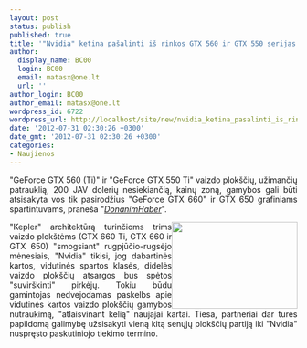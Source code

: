 ```yaml
---
layout: post
status: publish
published: true
title: '"Nvidia" ketina pašalinti iš rinkos GTX 560 ir GTX 550 serijas itin greitai'
author:
  display_name: BC00
  login: BC00
  email: matasx@one.lt
  url: ''
author_login: BC00
author_email: matasx@one.lt
wordpress_id: 6722
wordpress_url: http://localhost/site/new/nvidia_ketina_pasalinti_is_rinkos_gtx_560_ir_gtx_550_serijas_itin_greitai/
date: '2012-07-31 02:30:26 +0300'
date_gmt: '2012-07-31 02:30:26 +0300'
categories:
- Naujienos
---
```

<p style="text-align: justify;">
	&quot;GeForce GTX 560 (Ti)&quot; ir &quot;GeForce GTX 550 Ti&quot; vaizdo plok&scaron;čių, užimančių patrauklią, 200 JAV dolerių nesiekiančią, kainų zoną, gamybos gali būti atsisakyta vos tik pasirodžius &quot;GeForce GTX 660&quot; ir GTX 650 grafiniams spartintuvams, prane&scaron;a &quot;<a href="http://www.donanimhaber.com/ekran-karti/haberleri/Nvidia-GeForce-GTX-550-serisi-ve-GeForce-GTX-560-Ti-modellerinin-uretimi-sonlaniyor.htm"><em>DonanimHaber</em></a>&quot;.</p>
<p>
	<img alt="" src="http://technews.lt/userfiles/gtx560logo(2).jpg" style="width: 220px; height: 152px; float: right; text-align: justify;" /></p>
<p style="text-align: justify;">
	&quot;Kepler&quot; architektūrą turinčioms trims vaizdo plok&scaron;tėms (GTX 660 Ti, GTX 660 ir GTX 650) &quot;smogsiant&quot; rugpjūčio-rugsėjo mėnesiais, &quot;Nvidia&quot; tikisi, jog dabartinės kartos, vidutinės spartos klasės, didelės vaizdo plok&scaron;čių atsargos bus spėtos &quot;suvir&scaron;kinti&quot; pirkėjų. Tokiu būdu gamintojas nedvejodamas paskelbs apie vidutinės kartos vaizdo plok&scaron;čių gamybos nutraukimą, &quot;atlaisvinant kelią&quot; naujajai kartai. Tiesa, partneriai dar turės papildomą galimybę užsisakyti vieną kitą senųjų plok&scaron;čių partiją iki &quot;Nvidia&quot; nuspręsto paskutiniojo tiekimo termino.</p>
